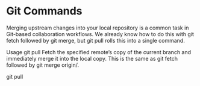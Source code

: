 # Git Commands

Merging upstream changes into your local repository is a common task in Git-based collaboration workflows. We already know how to do this with git fetch followed by git merge, but git pull rolls this into a single command.

Usage
git pull <remote>
Fetch the specified remote’s copy of the current branch and immediately merge it into the local copy. This is the same as git fetch <remote> followed by git merge origin/<current-branch>.

git pull <remote>
